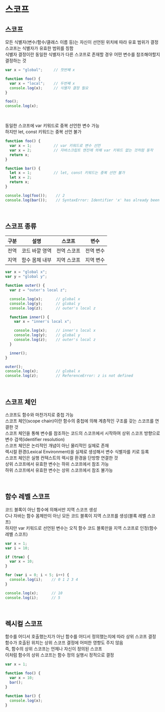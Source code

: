 # 스코프

## 스코프
모든 식별자(변수/함수/클래스 이름 등)는 자신이 선언된 위치에 따라 유효 범위가 결정  
스코프는 식별자가 유효한 범위를 칭함  
식별자 결정이란 동일한 식별자가 다른 스코프로 존재할 경우 어떤 변수를 참조해야할지 결정하는 것  

````javascript
var x = "global";     // 첫번째 x

function foo() {
  var x = "local";    // 두번째 x
  console.log(x);     // 식별자 결정 필요
}

foo();
console.log(x);
````

<br>

동일한 스코프에 var 키워드로 중복 선언한 변수 가능  
하지만 let, const 키워드는 중복 선언 불가  

````javascript
function foo() {
  var x = 1;          // var 키워드로 변수 선언
  var x = 2;          // 자바스크립트 엔진에 의해 var 키워드 없는 것처럼 동작
  return x;
}

function bar() {
  let x = 1;          // let, const 키워드는 중복 선언 불가
  let x = 2;
  return x;
}

console.log(foo());    // 2
console.log(bar());    // SyntaxError: Identifier 'x' has already been declared
````

<br>

## 스코프 종류
| 구분 | 설명 | 스코프 | 변수 |
|-|-|-|-|
| 전역 | 코드 바깥 영역 | 전역 스코프 | 전역 변수 |
| 지역 | 함수 몸체 내부 | 지역 스코프 | 지역 변수 |

````javascript
var x = "global x";
var y = "global y";

function outer() {
  var z = "outer's local z";

  console.log(x);      // global x
  console.log(y);      // global y
  console.log(z);      // outer's local z

  function inner() {
    var x = "inner's local x";

    console.log(x);    // inner's local x
    console.log(y);    // global y
    console.log(z);    // outer's local z
  }

  inner();
}

outer();
console.log(x);        // global x
console.log(z);        // ReferenceError: z is not defined
````

<br>

## 스코프 체인
스코프도 함수와 마찬가지로 중첩 가능  
스코프 체인(scope chain)이란 함수의 중첩에 의해 계층적인 구조를 갖는 스코프를 연결한 것  
스코프 체인을 통해 변수를 참조하는 코드의 스코프에서 시작하여 상위 스코프 방향으로 변수 검색(identifier resolution)  
스코프 체인은 논리적인 개념이 아닌 물리적인 실체로 존재  
렉시컬 환경(Lexical Environment)을 실제로 생성해서 변수 식별자를 키로 등록  
스코프 체인은 실행 컨텍스트의 렉시컬 환경을 단방향 연결한 것  
상위 스코프에서 유효한 변수는 하위 스코프에서 참조 가능  
하위 스코프에서 유효한 변수는 상위 스코프에서 참조 불가능  

<br>

## 함수 레벨 스코프
코드 블록이 아닌 함수에 의해서만 지역 스코프 생성  
C나 자바는 함수 몸체만이 아닌 모든 코드 블록이 지역 스코프를 생성(블록 레벨 스코프)  
하지만 var 키워드로 선언된 변수는 오직 함수 코드 블록만을 지역 스코프로 인정(함수 레벨 스코프)  

````javascript
var x = 1;
var i = 10;

if (true) {
  var x = 10;
}

for (var i = 0; i < 5; i++) {
  console.log(i);    // 0 1 2 3 4
}

console.log(x);      // 10
console.log(i);      // 5
````

<br>

## 렉시컬 스코프
함수를 어디서 호출했는지가 아닌 함수를 어디서 정의했는지에 따라 상위 스코프 결정  
함수가 호출된 위치는 상위 스코프 결정에 어떠한 영향도 주지 않음  
즉, 함수의 상위 스코프는 언제나 자신이 정의된 스코프  
이처럼 함수의 상위 스코프는 함수 정의 실행시 정적으로 결정  

````javascript
var x = 1;

function foo() {
  var x = 10;
  bar();
}

function bar() {
  console.log(x);
}
````

<br>
